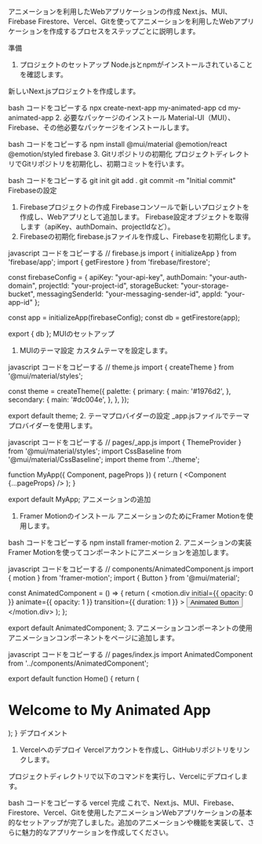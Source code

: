 アニメーションを利用したWebアプリケーションの作成
Next.js、MUI、Firebase Firestore、Vercel、Gitを使ってアニメーションを利用したWebアプリケーションを作成するプロセスをステップごとに説明します。

準備
1. プロジェクトのセットアップ
Node.jsとnpmがインストールされていることを確認します。

新しいNext.jsプロジェクトを作成します。

bash
コードをコピーする
npx create-next-app my-animated-app
cd my-animated-app
2. 必要なパッケージのインストール
Material-UI（MUI）、Firebase、その他必要なパッケージをインストールします。

bash
コードをコピーする
npm install @mui/material @emotion/react @emotion/styled firebase
3. Gitリポジトリの初期化
プロジェクトディレクトリでGitリポジトリを初期化し、初期コミットを行います。

bash
コードをコピーする
git init
git add .
git commit -m "Initial commit"
Firebaseの設定
1. Firebaseプロジェクトの作成
Firebaseコンソールで新しいプロジェクトを作成し、Webアプリとして追加します。
Firebase設定オブジェクトを取得します（apiKey、authDomain、projectIdなど）。
2. Firebaseの初期化
firebase.jsファイルを作成し、Firebaseを初期化します。

javascript
コードをコピーする
// firebase.js
import { initializeApp } from 'firebase/app';
import { getFirestore } from 'firebase/firestore';

const firebaseConfig = {
  apiKey: "your-api-key",
  authDomain: "your-auth-domain",
  projectId: "your-project-id",
  storageBucket: "your-storage-bucket",
  messagingSenderId: "your-messaging-sender-id",
  appId: "your-app-id"
};

const app = initializeApp(firebaseConfig);
const db = getFirestore(app);

export { db };
MUIのセットアップ
1. MUIのテーマ設定
カスタムテーマを設定します。

javascript
コードをコピーする
// theme.js
import { createTheme } from '@mui/material/styles';

const theme = createTheme({
  palette: {
    primary: {
      main: '#1976d2',
    },
    secondary: {
      main: '#dc004e',
    },
  },
});

export default theme;
2. テーマプロバイダーの設定
_app.jsファイルでテーマプロバイダーを使用します。

javascript
コードをコピーする
// pages/_app.js
import { ThemeProvider } from '@mui/material/styles';
import CssBaseline from '@mui/material/CssBaseline';
import theme from '../theme';

function MyApp({ Component, pageProps }) {
  return (
    <ThemeProvider theme={theme}>
      <CssBaseline />
      <Component {...pageProps} />
    </ThemeProvider>
  );
}

export default MyApp;
アニメーションの追加
1. Framer Motionのインストール
アニメーションのためにFramer Motionを使用します。

bash
コードをコピーする
npm install framer-motion
2. アニメーションの実装
Framer Motionを使ってコンポーネントにアニメーションを追加します。

javascript
コードをコピーする
// components/AnimatedComponent.js
import { motion } from 'framer-motion';
import { Button } from '@mui/material';

const AnimatedComponent = () => {
  return (
    <motion.div
      initial={{ opacity: 0 }}
      animate={{ opacity: 1 }}
      transition={{ duration: 1 }}
    >
      <Button variant="contained" color="primary">
        Animated Button
      </Button>
    </motion.div>
  );
};

export default AnimatedComponent;
3. アニメーションコンポーネントの使用
アニメーションコンポーネントをページに追加します。

javascript
コードをコピーする
// pages/index.js
import AnimatedComponent from '../components/AnimatedComponent';

export default function Home() {
  return (
    <div>
      <h1>Welcome to My Animated App</h1>
      <AnimatedComponent />
    </div>
  );
}
デプロイメント
1. Vercelへのデプロイ
Vercelアカウントを作成し、GitHubリポジトリをリンクします。

プロジェクトディレクトリで以下のコマンドを実行し、Vercelにデプロイします。

bash
コードをコピーする
vercel
完成
これで、Next.js、MUI、Firebase、Firestore、Vercel、Gitを使用したアニメーションWebアプリケーションの基本的なセットアップが完了しました。追加のアニメーションや機能を実装して、さらに魅力的なアプリケーションを作成してください。

